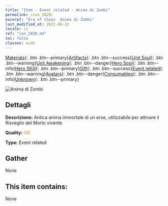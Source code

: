 ```yaml
---
title: "Item - Event related - Anima di Zombi"
permalink: /con_2028/
excerpt: "Era of Chaos  Anima di Zombi"
last_modified_at: 2021-04-22
locale: it
ref: "con_2028.md"
toc: false
classes: wide
---
```

 [Materials](/ItemsIT/){: .btn .btn--primary}[Artifacts](/ItemsIT/Artifacts/){: .btn .btn--success}[Unit Soul](/ItemsIT/UnitSoul/){: .btn .btn--warning}[Unit Awakening](/ItemsIT/UnitAwakening/){: .btn .btn--danger}[Hero Soul](/ItemsIT/HeroSoul/){: .btn .btn--info}[Hero SKill](/ItemsIT/HeroSkill/){: .btn .btn--primary}[Gift](/ItemsIT/Gift/){: .btn .btn--success}[Event related](/ItemsIT/Events/){: .btn .btn--warning}[Avatars](/ItemsIT/Avatars/){: .btn .btn--danger}[Consumables](/ItemsIT/Consumables/){: .btn .btn--info}[Unknown](/ItemsIT/Unknown/){: .btn .btn--primary}

 ![Anima di Zombi](/images/t/juexing_302.png)

## Dettagli
 **Descrizione:** Antica anima immortale di un eroe, utilizzabile per attivare il Risveglio del Morto vivente

 **Quality:** <span style="color: #FF8C00">OK</span>

 **Type:** Event related

## Gather

  None

## This item contains:

  None


